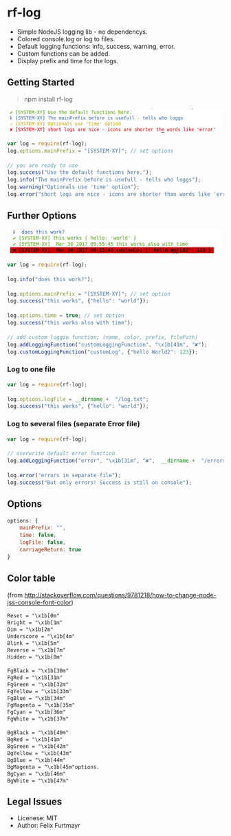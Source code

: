 # rf-log

* Simple NodeJS logging lib - no dependencys.
* Colored console.log or log to files.
* Default logging functions: info, success, warning, error.
* Custom functions can be added.
* Display prefix and time for the logs.

## Getting Started

> npm install rf-log

![log-simple example](defaultFunctions.png)

```js
var log = require(rf-log);
log.options.mainPrefix = "[SYSTEM-XY]"; // set options

// you are ready to use
log.success("Use the default functions here.");
log.info("The mainPrefix before is usefull - tells who loggs");
log.warning("Optionals use 'time' option");
log.error("short logs are nice - icons are shorter than words like 'error'");

```

## Further Options

![log-simple example](logExample.png)


```js
var log = require(rf-log);

log.info("does this work?");

log.options.mainPrefix = "[SYSTEM-XY]"; // set option
log.success("this works", {"hello": "world"});

log.options.time = true; // set option
log.success("this works also with time");

// add custom loggin function; (name, color, prefix, filePath)
log.addLoggingFunction("customLoggingFunction", "\x1b[41m", "✘");
log.customLoggingFunction("customLog", {"hello World2": 123});

```

### Log to one file

```js
var log = require(rf-log);

log.options.logFile = __dirname +  "/log.txt";
log.success("this works", {"hello": "world"});

```

### Log to several files (separate Error file)

```js
var log = require(rf-log);

// overwrite default error function
log.addLoggingFunction("error", "\x1b[31m", "✘",  __dirname +  "/errors.txt");

log.error("errors in separate file");
log.success("But only errors! Success is still on console");

```


## Options

```js
options: {
    mainPrefix: "",
    time: false,
    logFile: false,
    carriageReturn: true
}
```

## Color table
(from http://stackoverflow.com/questions/9781218/how-to-change-node-jss-console-font-color)

```
Reset = "\x1b[0m"
Bright = "\x1b[1m"
Dim = "\x1b[2m"
Underscore = "\x1b[4m"
Blink = "\x1b[5m"
Reverse = "\x1b[7m"
Hidden = "\x1b[8m"

FgBlack = "\x1b[30m"
FgRed = "\x1b[31m"
FgGreen = "\x1b[32m"
FgYellow = "\x1b[33m"
FgBlue = "\x1b[34m"
FgMagenta = "\x1b[35m"
FgCyan = "\x1b[36m"
FgWhite = "\x1b[37m"

BgBlack = "\x1b[40m"
BgRed = "\x1b[41m"
BgGreen = "\x1b[42m"
BgYellow = "\x1b[43m"
BgBlue = "\x1b[44m"
BgMagenta = "\x1b[45m"options.
BgCyan = "\x1b[46m"
BgWhite = "\x1b[47m"
```

## Legal Issues
* Licenese: MIT
* Author: Felix Furtmayr
